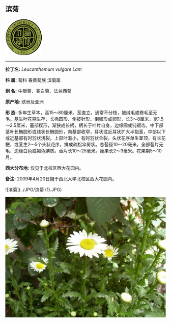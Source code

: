 ## 滨菊

![西北大学校园网络植物志](../JPG/nwu.gif)

---

**拉丁名:**  _Leucanthemum vulgare Lam_

**科 属:** 菊科 春黄菊族 滨菊属

**别 名:** 牛眼菊、春白菊、法兰西菊

**原产地:** 欧洲及亚洲

**形  态:** 多年生草本，高15～80厘米。茎直立，通常不分枝，被绒毛或卷毛至无毛。基生叶花期生存，长椭圆形、倒披针形、倒卵形或卵形，长3～8厘米，宽1.5～2.5厘米，基部楔形，渐狭成长柄，柄长于叶片自身，边缘圆或钝锯齿。中下部茎叶长椭圆形或线状长椭圆形，向基部收窄，耳状或近耳状扩大半抱茎，中部以下或近基部有时羽状浅裂。上部叶渐小，有时羽状全裂。头状花序单生茎顶，有长花梗，或茎生2～5个头状花序，排成疏松伞房状。总苞径10～20毫米。全部苞片无毛，边缘白色或褐色腆质。舌片长10～25毫米。瘦果长2～3毫米。花果期5～10月。

**西大分布地:** 仅见于北校区西大花园内。

**备注:** 2009年4月20日摄于西北大学北校区西大花园内。　

![滨菊](../JPG/滨菊 (1).JPG) 

![滨菊](../JPG/滨菊.JPG) 

